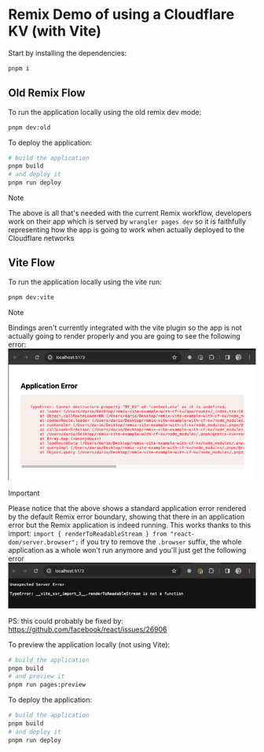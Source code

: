 # Remix Demo of using a Cloudflare KV (with Vite)

Start by installing the dependencies:
```sh
pnpm i
```

## Old Remix Flow

To run the application locally using the old remix dev mode:
```sh
pnpm dev:old
```

To deploy the application:
```sh
# build the application
pnpm build 
# and deploy it
pnpm run deploy
```

> [!NOTE]
> The above is all that's needed with the current Remix workflow, developers work on their app which is served by `wrangler pages dev` so it is faithfully representing how the app is going to work when actually deployed to the Cloudflare networks

## Vite Flow

To run the application locally using the vite run:
```sh
pnpm dev:vite
```

> [!NOTE]
> Bindings aren't currently integrated with the vite plugin so the app is not actually going to render properly and you are going to see the following error:
> ![standard error](./standard-error.png)

> [!IMPORTANT]
> Please notice that the above shows a standard application error rendered by the default Remix error boundary, showing that there in an application error but the Remix application is indeed running.
> This works thanks to this import: `import { renderToReadableStream } from "react-dom/server.browser";` if you try to remove the `.browser` suffix, the whole application as a whole won't run anymore and you'll just get the following error
> ![bad error](./bad-error.png)
>
> PS: this could probably be fixed by: https://github.com/facebook/react/issues/26906

To preview the application locally (not using Vite):
```sh
# build the application
pnpm build
# and preview it
pnpm run pages:preview
```

To deploy the application:
```sh
# build the application
pnpm build 
# and deploy it
pnpm run deploy
```
